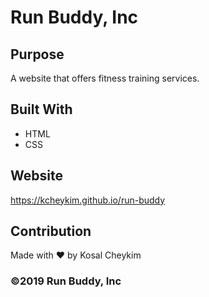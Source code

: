 # Run Buddy, Inc

## Purpose
A website that offers fitness training services.

## Built With
* HTML
* CSS

## Website
https://kcheykim.github.io/run-buddy

## Contribution
Made with ❤️ by Kosal Cheykim

### ©️2019 Run Buddy, Inc